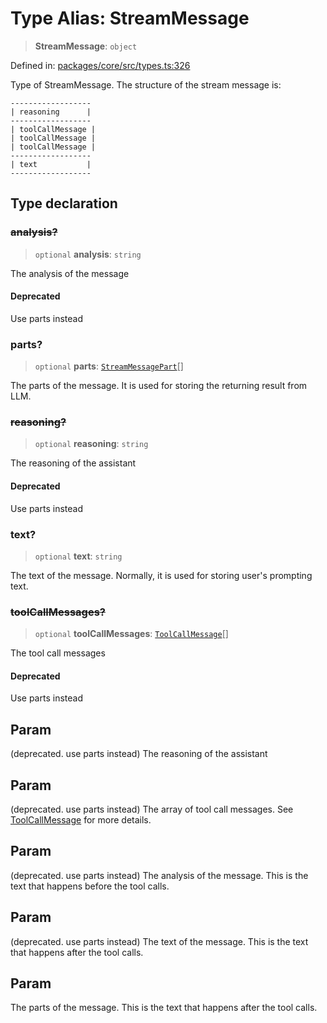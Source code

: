 # Type Alias: StreamMessage

> **StreamMessage**: `object`

Defined in: [packages/core/src/types.ts:326](https://github.com/GeoDaCenter/openassistant/blob/a9f2271d1019f6c25c10dd4b3bdb64fcf16999b2/packages/core/src/types.ts#L326)

Type of StreamMessage. The structure of the stream message is:

```
------------------
| reasoning      |
------------------
| toolCallMessage |
| toolCallMessage |
| toolCallMessage |
------------------
| text           |
------------------
```

## Type declaration

### ~~analysis?~~

> `optional` **analysis**: `string`

The analysis of the message

#### Deprecated

Use parts instead

### parts?

> `optional` **parts**: [`StreamMessagePart`](StreamMessagePart.md)[]

The parts of the message. It is used for storing the returning result from LLM.

### ~~reasoning?~~

> `optional` **reasoning**: `string`

The reasoning of the assistant

#### Deprecated

Use parts instead

### text?

> `optional` **text**: `string`

The text of the message. Normally, it is used for storing user's prompting text.

### ~~toolCallMessages?~~

> `optional` **toolCallMessages**: [`ToolCallMessage`](ToolCallMessage.md)[]

The tool call messages

#### Deprecated

Use parts instead

## Param

(deprecated. use parts instead) The reasoning of the assistant

## Param

(deprecated. use parts instead) The array of tool call messages. See [ToolCallMessage](ToolCallMessage.md) for more details.

## Param

(deprecated. use parts instead) The analysis of the message. This is the text that happens before the tool calls.

## Param

(deprecated. use parts instead) The text of the message. This is the text that happens after the tool calls.

## Param

The parts of the message. This is the text that happens after the tool calls.
